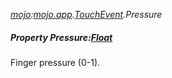 _[mojo](../../modules/mojo/mojo-module.md):[mojo.app](../../modules/mojo/mojo-app.md).[TouchEvent](../../modules/mojo/mojo-app-touchevent.md).Pressure_
##### Property Pressure:[Float](../../modules/wonkey/wonkey-types-float.md)
Finger pressure (0-1).
